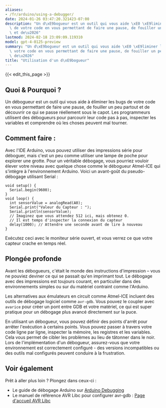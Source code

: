 ```yaml
---
aliases:
- /fr/arduino/using-a-debugger/
date: 2024-01-26 03:47:20.321423-07:00
description: "Un d\xE9bogueur est un outil qui vous aide \xE0 \xE9liminer les bugs\
  \ de votre code en vous permettant de faire une pause, de fouiller un peu partout\
  \ et de\u2026"
lastmod: 2024-02-18 23:09:09.119310
model: gpt-4-0125-preview
summary: "Un d\xE9bogueur est un outil qui vous aide \xE0 \xE9liminer les bugs de\
  \ votre code en vous permettant de faire une pause, de fouiller un peu partout et\
  \ de\u2026"
title: "Utilisation d'un d\xE9bogueur"
---
```


{{< edit_this_page >}}

## Quoi & Pourquoi ?

Un débogueur est un outil qui vous aide à éliminer les bugs de votre code en vous permettant de faire une pause, de fouiller un peu partout et de découvrir ce qui se passe réellement sous le capot. Les programmeurs utilisent des débogueurs pour parcourir leur code pas à pas, inspecter les variables et comprendre où les choses peuvent mal tourner.

## Comment faire :

Avec l'IDE Arduino, vous pouvez utiliser des impressions série pour déboguer, mais c'est un peu comme utiliser une lampe de poche pour explorer une grotte. Pour un véritable débogage, vous pourriez vouloir élever votre niveau avec quelque chose comme le débogueur Atmel-ICE qui s'intègre à l'environnement Arduino. Voici un avant-goût du pseudo-débogage utilisant Serial :

```Arduino
void setup() {
  Serial.begin(9600);
}
void loop() {
  int sensorValue = analogRead(A0);
  Serial.print("Valeur du Capteur : ");
  Serial.println(sensorValue);
  // Imaginez que vous attendez 512 ici, mais obtenez 0.
  // Il est temps d'inspecter la connexion du capteur
  delay(1000); // Attendre une seconde avant de lire à nouveau
}
```
Exécutez ceci avec le moniteur série ouvert, et vous verrez ce que votre capteur crache en temps réel.

## Plongée profonde

Avant les débogueurs, c'était le monde des instructions d'impression – vous ne pouviez deviner ce qui se passait qu'en imprimant tout. Le débogage avec des impressions est toujours courant, en particulier dans des environnements simples ou sur du matériel contraint comme l'Arduino.

Les alternatives aux émulateurs en circuit comme Atmel-ICE incluent des outils de débogage logiciel comme `avr-gdb`. Vous pouvez le coupler avec `avarice` pour créer un pont entre GDB et votre matériel, ce qui est super pratique pour un débogage plus avancé directement sur la puce.

En utilisant un débogueur, vous pouvez définir des points d'arrêt pour arrêter l'exécution à certains points. Vous pouvez passer à travers votre code ligne par ligne, inspecter la mémoire, les registres et les variables. Cela vous permet de cibler les problèmes au lieu de tâtonner dans le noir. Lors de l'implémentation d'un débogueur, assurez-vous que votre environnement est correctement configuré - des versions incompatibles ou des outils mal configurés peuvent conduire à la frustration.

## Voir également

Prêt à aller plus loin ? Plongez dans ceux-ci :
- Le guide de débogage Arduino sur [Arduino Debugging](https://www.arduino.cc/en/Guide/Environment#toc7)
- Le manuel de référence AVR Libc pour configurer avr-gdb : [Page d'accueil AVR Libc](http://www.nongnu.org/avr-libc/)
